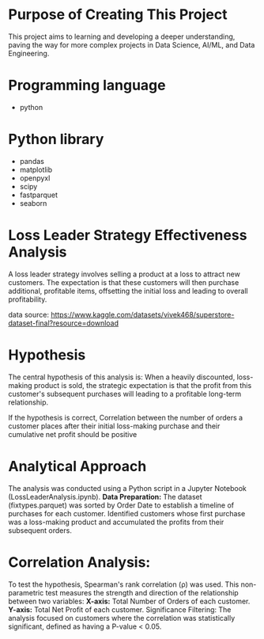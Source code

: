 # Purpose of Creating This Project
This project aims to learning and developing a deeper understanding, paving the way for more complex projects in Data Science, AI/ML, and Data Engineering.

# Programming language
- python

# Python library
- pandas
- matplotlib
- openpyxl
- scipy
- fastparquet
- seaborn

# Loss Leader Strategy Effectiveness Analysis
A loss leader strategy involves selling a product at a loss to attract new customers. The expectation is that these customers will then purchase additional, profitable items, offsetting the initial loss and leading to overall profitability.

data source: https://www.kaggle.com/datasets/vivek468/superstore-dataset-final?resource=download

# Hypothesis
The central hypothesis of this analysis is: When a heavily discounted, loss-making product is sold, the strategic expectation is that the profit from this customer's subsequent purchases will leading to a profitable long-term relationship.

If the hypothesis is correct, Correlation between the number of orders a customer places after their initial loss-making purchase and their cumulative net profit should be positive

# Analytical Approach
The analysis was conducted using a Python script in a Jupyter Notebook (LossLeaderAnalysis.ipynb).
**Data Preparation:** The dataset (fixtypes.parquet) was sorted by Order Date to establish a timeline of purchases for each customer. Identified customers whose first purchase was a loss-making product and accumulated the profits from their subsequent orders.

# Correlation Analysis:
To test the hypothesis, Spearman's rank correlation (ρ) was used. This non-parametric test measures the strength and direction of the relationship between two variables:
**X-axis:** Total Number of Orders of each customer.
**Y-axis:** Total Net Profit of each customer.
Significance Filtering: The analysis focused on customers where the correlation was statistically significant, defined as having a P-value < 0.05.
